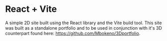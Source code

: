 # React + Vite

A simple 2D site built using the React library and the Vite build tool. This site was built as a standalone portfolio and to be used in conjunction with it's 3D counterpart found here: https://github.com/Mbokeno/3Dportfolio.
